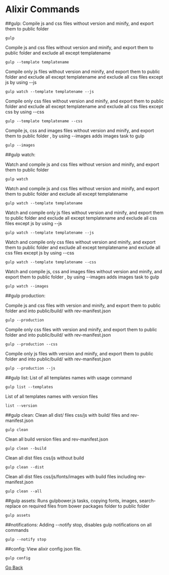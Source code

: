 

# Alixir Commands

##gulp:
Compile js and css files without version and minify, and export them to public folder
```
gulp
```

Compile js and css files without version and minify, and export them to public folder and exclude all except templatename
```
gulp --template templatename
```

Compile only js files without version and minify, and export them to public folder and exclude all except templatename and exclude all css files except js by using --js
```
gulp watch --template templatename --js
```

Compile only css files without version and minify, and export them to public folder and exclude all except templatename and exclude all css files except css by using --css 
```
gulp --template templatename --css
```

Compile js, css and images files without version and minify, and export them to public folder , by using --images adds images task to gulp 
```
gulp --images
```

##gulp watch:


Watch and compile js and css files without version and minify, and export them to public folder 
```
gulp watch
```

Watch and compile js and css files without version and minify, and export them to public folder and exclude all except templatename 
```
gulp watch --template templatename
```

Watch and compile only js files without version and minify, and export them to public folder and exclude all except templatename and exclude all css files except js by using --js 
```
gulp watch --template templatename --js
```

Watch and compile only css files without version and minify, and export them to public folder and exclude all except templatename and exclude all css files except js by using --css 
```
gulp watch --template templatename --css
```

Watch and compile js, css and images files without version and minify, and export them to public folder , by using --images adds images task to gulp 
```
gulp watch --images
```

##gulp production:


Compile js and css files with version and minify, and export them to public folder and into public/build/ with rev-manifest.json
```
gulp --production
```

Compile only css files with version and minify, and export them to public folder and into public/build/ with rev-manifest.json 
```
gulp --production --css
```

Compile only js files with version and minify, and export them to public folder and into public/build/ with rev-manifest.json
```
gulp --production --js
```


##gulp list:
List of all templates names with usage command 
```
gulp list --templates
```

List of all templates names with version files
```
list --version
```

##gulp clean:
Clean all dist/ files css/js with build/ files and rev-manifest.json
```
gulp clean
```

Clean all build version files and rev-manifest.json
```
gulp clean --build
```

Clean all dist files css/js without build
```
gulp clean --dist
```

Clean all dist files css/js/fonts/images with build files including rev-manifest.json
```
gulp clean --all
```

##gulp assets:
Runs gulpbower.js tasks, copying fonts, images, search-replace on required files from bower packages folder to public folder
```
gulp assets
```

##notifications:
Adding --notify stop, disables gulp notifications on all commands
```
gulp --notify stop
```

##config:
View alixir config json file.
```
gulp config
```

[Go Back](README.md)
